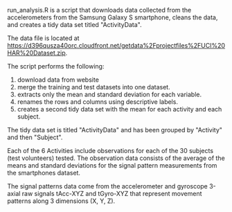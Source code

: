 run_analysis.R is a script that downloads data collected from the accelerometers from the Samsung Galaxy S smartphone, cleans the data, and creates a tidy data set titled "ActivityData". 

The data file is located at https://d396qusza40orc.cloudfront.net/getdata%2Fprojectfiles%2FUCI%20HAR%20Dataset.zip.

The script performs the following:

1) download data from website
2) merge the training and test datasets into one dataset.
3) extracts only the mean and standard deviation for each variable.
4) renames the rows and columns using descriptive labels.
5) creates a second tidy data set with the mean for each activity and each subject.

The tidy data set is titled "ActivityData" and has been grouped by "Activity" and then "Subject".

Each of the 6 Activities include observations for each of the 30 subjects (test volunteers) tested. The observation data consists of the average of the means and standard deviations for the signal pattern measurements from the smartphones dataset.

The signal patterns data come from the accelerometer and gyroscope 3-axial raw signals tAcc-XYZ and tGyro-XYZ that represent movement patterns along 3 dimensions (X, Y, Z).

